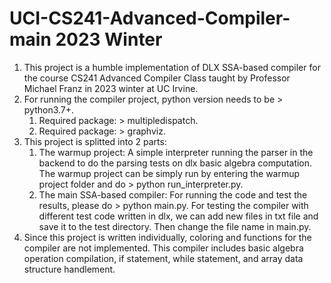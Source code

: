 # UCI-CS241-Advanced-Compiler-main 2023 Winter
1. This project is a humble implementation of DLX SSA-based compiler for the course CS241 Advanced Compiler Class taught by Professor Michael Franz in 2023 winter at UC Irvine.
2. For running the compiler project, python version needs to be > python3.7+.
   1. Required package: > multipledispatch.
   2. Required package: > graphviz.
3. This project is splitted into 2 parts:
   1. The warmup project: A simple interpreter running the parser in the backend to do the parsing tests on dlx basic algebra computation. The warmup project can be simply run by entering the warmup project folder and do > python run_interpreter.py.
   2. The main SSA-based compiler: For running the code and test the results, please do > python main.py. For testing the compiler with different test code written in dlx, we can add new files in txt file and save it to the test directory. Then change the file name in main.py.
4. Since this project is written individually, coloring and functions for the compiler are not implemented. This compiler includes basic algebra operation compilation, if statement, while statement, and array data structure handlement.

